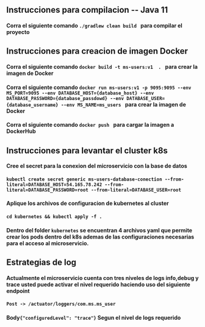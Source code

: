 ## Instrucciones para compilacion -- Java 11  
####  Corra el siguiente comando ```./gradlew clean build ```  para compilar el proyecto
##   Instrucciones para creacion de imagen Docker
####  Corra el siguiente comando ```docker build -t ms-users:v1  . ```  para crear la imagen de Docker
####  Corra el siguiente comando ```docker run ms-users:v1 -p 9095:9095 --env MS_PORT=9095 --env DATABASE_HOST={database_host} --env DATABASE_PASSWORD={database_passdowd} --env DATABASE_USER={database_username} --env MS_NAME=ms_users ```  para crear la imagen de Docker
####  Corra el siguiente comando ```docker push ```  para cargar la imagen a DockerHub
##   Instrucciones para levantar el cluster k8s
#### Cree el secret para la conexion del microservicio con la base de datos
#### ``` kubectl create secret generic ms-users-database-conection --from-literal=DATABASE_HOST=54.165.78.242 --from-literal=DATABASE_PASSWORD=root --from-literal=DATABASE_USER=root ```
#### Aplique los archivos de configuracion de kubernetes al cluster
#### ```cd kubernetes && kubectl apply -f . ```
#### Dentro del folder ```kubernetes``` se encuentran 4 archivos yaml que permite crear los pods dentro del k8s ademas de las configuraciones necesarias para el acceso al microservicio.
## Estrategias de log
#### Actualmente el microservicio cuenta con tres niveles de logs info,debug y trace usted puede activar el nivel requerido haciendo uso del siguiente endpoint
#### ```Post -> /actuator/loggers/com.ms.ms_user```
#### Body```{"configuredLevel": "trace"}```  Segun el nivel de logs requerido